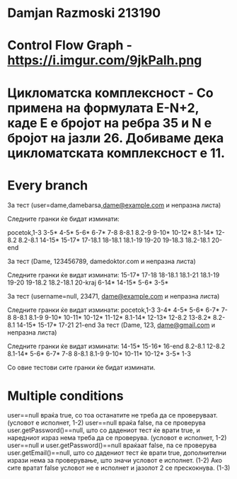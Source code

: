 # Damjan Razmoski 213190
 # Control Flow Graph - https://i.imgur.com/9jkPalh.png
 # Цикломатска комплексност - Со примена на формулата Е-N+2, каде Е е бројот на ребра 35 и N е бројот на јазли 26. Добиваме дека цикломатската комплексност е 11.

# Every branch

За тест (user=dame,damebarsa,dame@example.com и непразна листа)

Следните гранки ќе бидат изминати:

pocetok,1-3
3-5*
4-5*
5-6*
6-7*
7-8
8-8.1
8.2-9
9-10*
10-12*
8.1-14*
12-8.2
8.2-8.1
14-15*
15-17*
17-18.1
18-18.1
18.1-19
19-20
19-18.3
18.2-18.1
20-end


За тест (Dame, 123456789, damedoktor.com и непразна листа)

Следните гранки ќе видат изминати:
15-17*
17-18
18-18.1
18.1-21
18.1-19
19-20
19-18.2
18.2-18.1
20-kraj
6-14*
14-15*
5-6*
3-5*

За тест (username=null, 23471, dame@example.com и непразна листа)

Следните гранки ќе видат изминати:
pocetok,1-3
3-4*
4-5*
5-6*
6-7*
7-8
8-8.1
8.1-9
9-10*
10-11*
10-12*
11-12*
8.1-14*
12-13*
12-8.2
13-8.2*
8.2-8.1
14-15*
15-17*
17-21
21-end
За тест (Dame, 123, dame@gmail.com и непразна листа)

Следните гранки ќе видат изминати:
14-15*
15-16*
16-end
8.2-8.1
12-8.2
8.1-14*
5-6*
6-7*
7-8
8-8.1
8.1-9
9-10*
10-11*
10-12*
3-5*
1-3

Со овие тестови сите гранки ќе бидат изминати.

 # Multiple conditions
user==null враќа true, со тоа  останатите не треба да се проверуваат. (условот е исполнет, 1-2)
user==null враќа false, па  се проверува user.getPassword()==null, што со дадениот тест ќе врати true, и наредниот израз нема треба  да се проверува. (условот е исполнет, 1-2)
user==null и user.getPassword()==null враќаат false, па  се проверува user.getEmail()==null, што со дадениот тест ќе врати true, дополнителни изрази нема за проверување, што значи условот е исполнет. (1-2)
Ако сите вратат false условот не е исполнет и јазолот 2 се прескокнува. (1-3)
